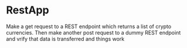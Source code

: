 # RestApp
Make a get request to a REST endpoint which returns a list of crypto currencies. Then make another post request to a dummy REST endpoint and vrify that data is transferred and things work
